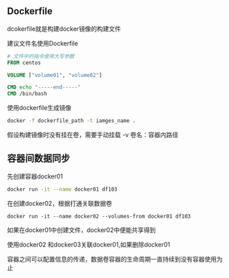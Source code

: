 ## Dockerfile

dcokerfile就是构建docker镜像的构建文件

建议文件名使用Dockerfile

```dockerfile
# 文件中的指令使用大写参数
FROM centos

VOLUME ["volume01", "volume02"]

CMD echo "-----end-----"
CMD /bin/bash
```

使用dockerfile生成镜像

```bash
docker -f dockerfile_path -t iamges_name .
```

假设构建镜像时没有挂在卷，需要手动挂载 -v 卷名：容器内路径



## 容器间数据同步

先创建容器docker01

```bash
docker run -it --name docker01 df103
```

在创建docker02，根据打通关联数据卷

```
docker run -it --name docker02 --volumes-from docker01 df103
```

如果在docker01中创建文件，docker02中便能共享得到

使用docker02 和docker03关联docker01,如果删除docker01 

容器之间可以配置信息的传递，数据卷容器的生命周期一直持续到没有容器使用为止

